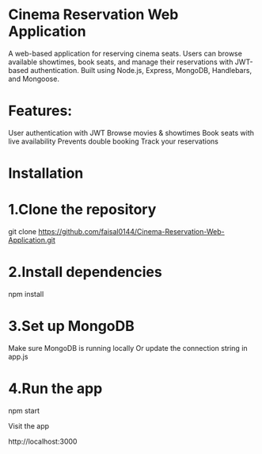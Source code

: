 # Cinema Reservation Web Application
A web-based application for reserving cinema seats. Users can browse available showtimes, book seats, and manage their reservations with JWT-based authentication. Built using Node.js, Express, MongoDB, Handlebars, and Mongoose.

# Features:
User authentication with JWT
Browse movies & showtimes
Book seats with live availability
Prevents double booking
Track your reservations


# Installation

# 1.Clone the repository

git clone https://github.com/faisal0144/Cinema-Reservation-Web-Application.git

# 2.Install dependencies
npm install

# 3.Set up MongoDB
Make sure MongoDB is running locally
Or update the connection string in app.js

# 4.Run the app
npm start





Visit the app

http://localhost:3000
